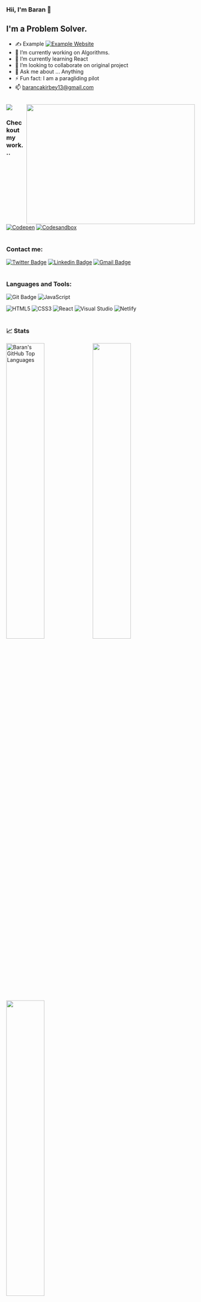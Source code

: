 <!---
ifeelblue99/ifeelblue99 is a ✨ special ✨ repository because its `README.md` (this file) appears on your GitHub profile.
You can click the Preview link to take a look at your changes.
--->

### Hii, I'm Baran  👋 

## I'm a Problem Solver.
- ✍ Example [![Example Website](https://img.shields.io/badge/-website-228B22?style=flat-square&logo=appveyor)](https://barancakirbey.netlify.app/)
- 🔭 I’m currently working on Algorithms.
- 🌱 I’m currently learning React
- 👯 I’m looking to collaborate on original project
- 💬 Ask me about ... Anything
- ⚡ Fun fact: I am a paragliding pilot
- 📫 barancakirbey13@gmail.com
<br/>

<img src="https://activity-graph.herokuapp.com/graph?username=ifeelblue99&bg_color=0f2d3d&color=1cadfb&line=1cadfb&point=1cadfb&area=true&hide_border=true">

<img align="right" width="450" height="320" src="https://media1.giphy.com/media/qgQUggAC3Pfv687qPC/giphy.gif?cid=790b761104b09f1c81985d46831c05d52875c6025d01c9a2&rid=giphy.gif&ct=gC">
<br/>

### Checkout my work...
[![Codepen](https://img.shields.io/badge/-codepen-black?style=flat-square&logo=codepen)](https://codepen.io/iFeelBlue)
[![Codesandbox](https://img.shields.io/badge/-codesandbox-black?style=flat-square&logo=codesandbox)]( https://codesandbox.io/u/ifeelblue99)
<br/>
<br/>

### Contact me:
[![Twitter Badge](http://img.shields.io/badge/-Twitter-blue?style=flat-square&logo=twitter&logoColor=white&link=https://twitter.com/iFeelBlue13)](https://twitter.com/iFeelBlue13) 
[![Linkedin Badge](https://img.shields.io/badge/-LinkedIn-blue?style=flat-square&logo=Linkedin&logoColor=white&link=https://www.linkedin.com/in/hemanthkollipara/)](https://linkedin.com/in/barancakirbey)
[![Gmail Badge](https://img.shields.io/badge/-Gmail-d14836?style=flat-square&logo=Gmail&logoColor=white&link=mailto:defcon.sentinal95@gmail.com)](mailto:barancakirbey13@gmail.com)
<br />
<br/>

### Languages and Tools:
![Git Badge](https://img.shields.io/badge/-Git-F05032?style=flat-square&logo=git&logoColor=white)
![JavaScript](https://img.shields.io/badge/-Javascript-F7DF1E?style=flat-square&logo=javascript&logoColor=000)
<!--![Javascript Badge](https://img.shields.io/badge/-JavaScript-black?style=flat-square&logo=javascript)-->
![HTML5](https://img.shields.io/badge/-HTML5-E34F26?style=flat-square&logo=html5&logoColor=white)
![CSS3](https://img.shields.io/badge/-CSS3-1572B6?style=flat-square&logo=css3)
![React](https://img.shields.io/badge/-React-black?style=flat-square&logo=react)
![Visual Studio](https://img.shields.io/badge/-visualstudio-blue?style=flat-square&logo=visualstudio)
![Netlify](https://img.shields.io/badge/-netlify-black?style=flat-square&logo=netlify)
<br />
<br/>

### 📈 Stats
<p align="left">
  <img width="45%" alt="Baran's GitHub Top Languages" src="https://github-readme-stats.vercel.app/api/top-langs/?username=ifeelblue99&theme=tokyonight" />
  <img width="45%" src="https://github-readme-stats.vercel.app/api?username=ifeelblue99&theme=tokyonight" />
  <img width="45%" src="https://github-readme-streak-stats.herokuapp.com/?user=ifeelblue99&theme=tokyonight" />
</p>

![Profile Views](https://komarev.com/ghpvc/?username=ifeelblue99)

[twitter]: https://twitter.com/iFeelBlue13
[linkedin]: https://linkedin.com/in/barancakirbey
[portfolio]: https://github.com/ifeelblue99?tab=repositories
[netlify]: https://app.netlify.com/teams/ifeelblue99/overview
[e-mail]: barancakirbey13@gmail.com
[codepan]: https://codepen.io/iFeelBlue
[website]: https://barancakirbey.netlify.app/
[codesandbox]: https://codesandbox.io/u/ifeelblue99


